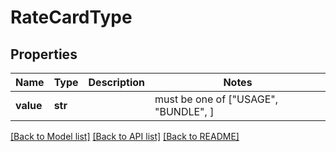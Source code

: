 # RateCardType


## Properties
Name | Type | Description | Notes
------------ | ------------- | ------------- | -------------
**value** | **str** |  |  must be one of ["USAGE", "BUNDLE", ]

[[Back to Model list]](../README.md#documentation-for-models) [[Back to API list]](../README.md#documentation-for-api-endpoints) [[Back to README]](../README.md)


